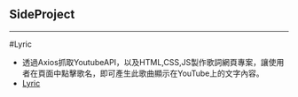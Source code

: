 ## SideProject
---
#Lyric
* 透過Axios抓取YoutubeAPI，以及HTML,CSS,JS製作歌詞網頁專案，讓使用者在頁面中點擊歌名，即可產生此歌曲顯示在YouTube上的文字內容。
* [Lyric](https://codepen.io/yachumaeve/pen/OJBJGEj?editors=1010)
